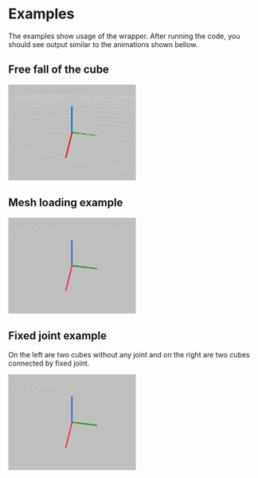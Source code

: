 # Examples
The examples show usage of the wrapper. After running the code, you should see output similar to the animations shown bellow.

## Free fall of the cube
![](anim_fall_small.gif)

## Mesh loading example
![](anim_spade.gif)

## Fixed joint example
On the left are two cubes without any joint and on the right are two cubes connected by fixed joint.

![](anim_fixed_joint.gif)
